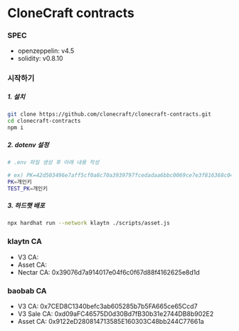 # CloneCraft contracts



### SPEC

- openzeppelin: v4.5
- solidity: v0.8.10



### 시작하기

##### 1. 설치

```sh
git clone https://github.com/clonecraft/clonecraft-contracts.git
cd clonecraft-contracts
npm i
```

##### 2. dotenv 설정

```sh
# .env 파일 생성 후 아래 내용 작성

# ex) PK=42d503496e7aff5cf0a8c70a3939797fcedadaa6bbc0069ce7e3f816368c04f7
PK=개인키
TEST_PK=개인키
```

##### 3. 하드햇 배포

```sh
npx hardhat run --network klaytn ./scripts/asset.js
```



### klaytn CA

- V3 CA:
- Asset CA:
- Nectar CA: 0x39076d7a914017e04f6c0f67d88f4162625e8d1d



### baobab CA

- V3 CA: 0x7CED8C1340befc3ab605285b7b5FA665ce65Ccd7
- V3 Sale CA: 0xd09aFC46575D0d30Bd7fB30b31e2744DB8b902E2
- Asset CA: 0x9122eD280814713585E160303C48bb244C77661a
